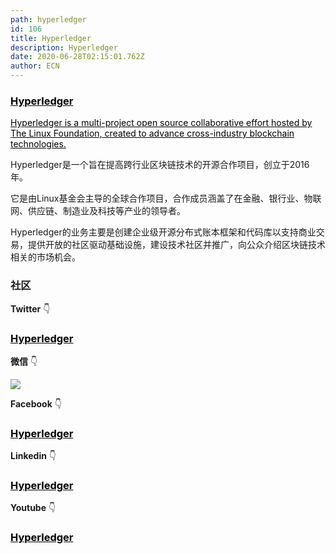 ```yaml
---
path: hyperledger
id: 106
title: Hyperledger
description: Hyperledger
date: 2020-06-28T02:15:01.762Z
author: ECN
---
```




<div class="linkbox">
<a  href="https://www.hyperledger.org/" style="color: black">
   <h3>
   <strong>
Hyperledger
   </strong>
   </h3>
   <span>
   Hyperledger is a multi-project open source collaborative effort hosted by The Linux Foundation, created to advance cross-industry blockchain technologies.
   </span>
</a>
</div>



Hyperledger是一个旨在提高跨行业区块链技术的开源合作项目，创立于2016年。

它是由Linux基金会主导的全球合作项目，合作成员涵盖了在金融、银行业、物联网、供应链、制造业及科技等产业的领导者。

Hyperledger的业务主要是创建企业级开源分布式账本框架和代码库以支持商业交易，提供开放的社区驱动基础设施，建设技术社区并推广，向公众介绍区块链技术相关的市场机会。

### 社区

**Twitter** 👇 

<div class="linkbox">
<a  href="https://twitter.com/hyperledger" style="color: black">
   <h3>
   <strong>
Hyperledger
   </strong>
   </h3>
</a>
</div>


**微信** 👇 

![](https://www.hyperledger.org/wp-content/uploads/2020/02/wechat-hl.jpg)

**Facebook** 👇 

<div class="linkbox">
<a  href="https://www.facebook.com/hyperledger" style="color: black">
   <h3>
   <strong>
Hyperledger
   </strong>
   </h3>
</a>
</div>


**Linkedin** 👇 

<div class="linkbox">
<a  href="https://www.linkedin.com/company/hyperledger-project?trk=top\_nav\_home" style="color: black">
   <h3>
   <strong>
Hyperledger
   </strong>
   </h3>
</a>
</div>


**Youtube** 👇 

<div class="linkbox">
<a  href="https://www.youtube.com/channel/UC7\_X0WkMtkWzaVUKF-PRBNQ" style="color: black">
   <h3>
   <strong>
Hyperledger
   </strong>
   </h3>
</a>
</div>


